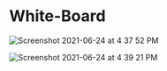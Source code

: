 
# White-Board
![Screenshot 2021-06-24 at 4 37 52 PM](https://user-images.githubusercontent.com/43475033/123253153-c8315e80-d50a-11eb-9227-b1c64d75ecfd.png)

![Screenshot 2021-06-24 at 4 39 21 PM](https://user-images.githubusercontent.com/43475033/123253214-db442e80-d50a-11eb-8f48-f8cefc983845.png)
